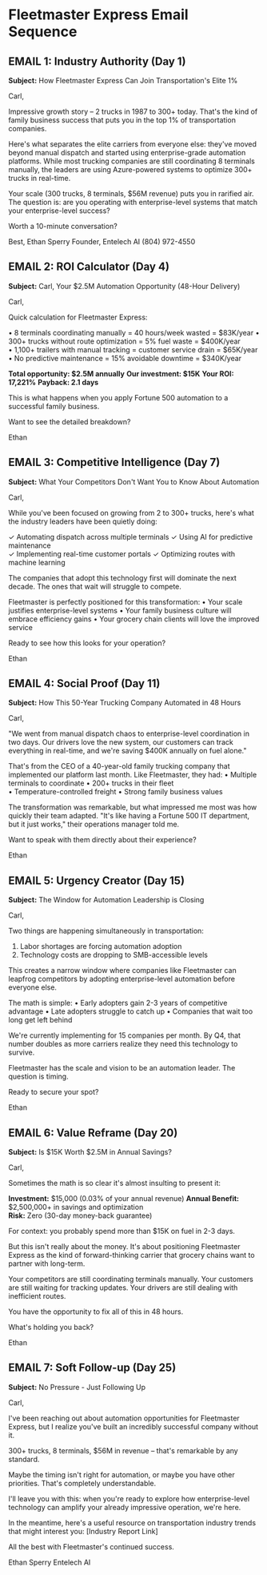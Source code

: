# Fleetmaster Express Email Sequence

## EMAIL 1: Industry Authority (Day 1)

**Subject:** How Fleetmaster Express Can Join Transportation's Elite 1%

Carl,

Impressive growth story – 2 trucks in 1987 to 300+ today. That's the kind of family business success that puts you in the top 1% of transportation companies.

Here's what separates the elite carriers from everyone else: they've moved beyond manual dispatch and started using enterprise-grade automation platforms. While most trucking companies are still coordinating 8 terminals manually, the leaders are using Azure-powered systems to optimize 300+ trucks in real-time.

Your scale (300 trucks, 8 terminals, $56M revenue) puts you in rarified air. The question is: are you operating with enterprise-level systems that match your enterprise-level success?

Worth a 10-minute conversation?

Best,
Ethan Sperry
Founder, Entelech AI
(804) 972-4550

## EMAIL 2: ROI Calculator (Day 4)

**Subject:** Carl, Your $2.5M Automation Opportunity (48-Hour Delivery)

Carl,

Quick calculation for Fleetmaster Express:

• 8 terminals coordinating manually = 40 hours/week wasted = $83K/year
• 300+ trucks without route optimization = 5% fuel waste = $400K/year  
• 1,100+ trailers with manual tracking = customer service drain = $65K/year
• No predictive maintenance = 15% avoidable downtime = $340K/year

**Total opportunity: $2.5M annually**
**Our investment: $15K** 
**Your ROI: 17,221%**
**Payback: 2.1 days**

This is what happens when you apply Fortune 500 automation to a successful family business. 

Want to see the detailed breakdown?

Ethan

## EMAIL 3: Competitive Intelligence (Day 7)

**Subject:** What Your Competitors Don't Want You to Know About Automation

Carl,

While you've been focused on growing from 2 to 300+ trucks, here's what the industry leaders have been quietly doing:

✓ Automating dispatch across multiple terminals
✓ Using AI for predictive maintenance  
✓ Implementing real-time customer portals
✓ Optimizing routes with machine learning

The companies that adopt this technology first will dominate the next decade. The ones that wait will struggle to compete.

Fleetmaster is perfectly positioned for this transformation:
• Your scale justifies enterprise-level systems
• Your family business culture will embrace efficiency gains
• Your grocery chain clients will love the improved service

Ready to see how this looks for your operation?

Ethan

## EMAIL 4: Social Proof (Day 11)

**Subject:** How This 50-Year Trucking Company Automated in 48 Hours

Carl,

"We went from manual dispatch chaos to enterprise-level coordination in two days. Our drivers love the new system, our customers can track everything in real-time, and we're saving $400K annually on fuel alone."

That's from the CEO of a 40-year-old family trucking company that implemented our platform last month. Like Fleetmaster, they had:
• Multiple terminals to coordinate
• 200+ trucks in their fleet  
• Temperature-controlled freight
• Strong family business values

The transformation was remarkable, but what impressed me most was how quickly their team adapted. "It's like having a Fortune 500 IT department, but it just works," their operations manager told me.

Want to speak with them directly about their experience?

Ethan

## EMAIL 5: Urgency Creator (Day 15)

**Subject:** The Window for Automation Leadership is Closing

Carl,

Two things are happening simultaneously in transportation:

1. Labor shortages are forcing automation adoption
2. Technology costs are dropping to SMB-accessible levels

This creates a narrow window where companies like Fleetmaster can leapfrog competitors by adopting enterprise-level automation before everyone else.

The math is simple:
• Early adopters gain 2-3 years of competitive advantage
• Late adopters struggle to catch up
• Companies that wait too long get left behind

We're currently implementing for 15 companies per month. By Q4, that number doubles as more carriers realize they need this technology to survive.

Fleetmaster has the scale and vision to be an automation leader. The question is timing.

Ready to secure your spot?

Ethan

## EMAIL 6: Value Reframe (Day 20)

**Subject:** Is $15K Worth $2.5M in Annual Savings?

Carl,

Sometimes the math is so clear it's almost insulting to present it:

**Investment:** $15,000 (0.03% of your annual revenue)
**Annual Benefit:** $2,500,000+ in savings and optimization  
**Risk:** Zero (30-day money-back guarantee)

For context: you probably spend more than $15K on fuel in 2-3 days.

But this isn't really about the money. It's about positioning Fleetmaster Express as the kind of forward-thinking carrier that grocery chains want to partner with long-term.

Your competitors are still coordinating terminals manually. Your customers are still waiting for tracking updates. Your drivers are still dealing with inefficient routes.

You have the opportunity to fix all of this in 48 hours.

What's holding you back?

Ethan

## EMAIL 7: Soft Follow-up (Day 25)

**Subject:** No Pressure - Just Following Up

Carl,

I've been reaching out about automation opportunities for Fleetmaster Express, but I realize you've built an incredibly successful company without it.

300+ trucks, 8 terminals, $56M in revenue – that's remarkable by any standard.

Maybe the timing isn't right for automation, or maybe you have other priorities. That's completely understandable.

I'll leave you with this: when you're ready to explore how enterprise-level technology can amplify your already impressive operation, we're here.

In the meantime, here's a useful resource on transportation industry trends that might interest you: [Industry Report Link]

All the best with Fleetmaster's continued success.

Ethan Sperry
Entelech AI